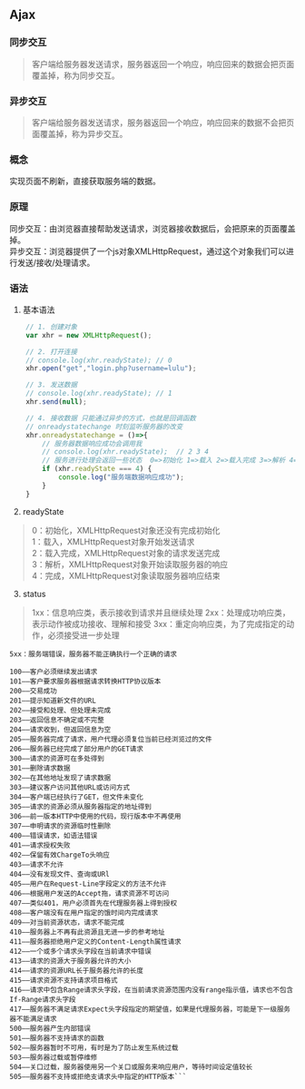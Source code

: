 ## Ajax

### 同步交互
> 客户端给服务器发送请求，服务器返回一个响应，响应回来的数据会把页面覆盖掉，称为同步交互。

### 异步交互
> 客户端给服务器发送请求，服务器返回一个响应，响应回来的数据不会把页面覆盖掉，称为异步交互。

### 概念
实现页面不刷新，直接获取服务端的数据。

### 原理
同步交互：由浏览器直接帮助发送请求，浏览器接收数据后，会把原来的页面覆盖掉。<br>
异步交互：浏览器提供了一个js对象XMLHttpRequest，通过这个对象我们可以进行发送/接收/处理请求。

### 语法
1. 基本语法
```javascript
    // 1. 创建对象
    var xhr = new XMLHttpRequest();

    // 2. 打开连接
    // console.log(xhr.readyState); // 0
    xhr.open("get","login.php?username=lulu");

    // 3. 发送数据
    // console.log(xhr.readyState); // 1
    xhr.send(null);

    // 4. 接收数据 只能通过异步的方式，也就是回调函数
    // onreadystatechange 时刻监听服务器的改变
    xhr.onreadystatechange = ()=>{
        // 服务器数据响应成功会调用我
        // console.log(xhr.readyState);  // 2 3 4
        // 服务进行处理会返回一些状态  0=>初始化 1=>载入 2=>载入完成 3=>解析 4=>完成
        if (xhr.readyState === 4) {
            console.log("服务端数据响应成功");
        }
    }
```
2. readyState
> 0：初始化，XMLHttpRequest对象还没有完成初始化 <br>
1：载入，XMLHttpRequest对象开始发送请求<br>
2：载入完成，XMLHttpRequest对象的请求发送完成<br>
3：解析，XMLHttpRequest对象开始读取服务器的响应<br>
4：完成，XMLHttpRequest对象读取服务器响应结束<br>
3. status
> 1xx：信息响应类，表示接收到请求并且继续处理
> 2xx：处理成功响应类，表示动作被成功接收、理解和接受
3xx：重定向响应类，为了完成指定的动作，必须接受进一步处理
```4xx：客户端错误，客户请求包含语法错误或者是不能正确执行
5xx：服务端错误，服务器不能正确执行一个正确的请求
 
100——客户必须继续发出请求
101——客户要求服务器根据请求转换HTTP协议版本
200——交易成功
201——提示知道新文件的URL
202——接受和处理、但处理未完成
203——返回信息不确定或不完整
204——请求收到，但返回信息为空
205——服务器完成了请求，用户代理必须复位当前已经浏览过的文件
206——服务器已经完成了部分用户的GET请求
300——请求的资源可在多处得到
301——删除请求数据
302——在其他地址发现了请求数据
303——建议客户访问其他URL或访问方式
304——客户端已经执行了GET，但文件未变化
305——请求的资源必须从服务器指定的地址得到
306——前一版本HTTP中使用的代码，现行版本中不再使用
307——申明请求的资源临时性删除
400——错误请求，如语法错误
401——请求授权失败
402——保留有效ChargeTo头响应
403——请求不允许
404——没有发现文件、查询或URl
405——用户在Request-Line字段定义的方法不允许
406——根据用户发送的Accept拖，请求资源不可访问
407——类似401，用户必须首先在代理服务器上得到授权
408——客户端没有在用户指定的饿时间内完成请求
409——对当前资源状态，请求不能完成
410——服务器上不再有此资源且无进一步的参考地址
411——服务器拒绝用户定义的Content-Length属性请求
412——一个或多个请求头字段在当前请求中错误
413——请求的资源大于服务器允许的大小
414——请求的资源URL长于服务器允许的长度
415——请求资源不支持请求项目格式
416——请求中包含Range请求头字段，在当前请求资源范围内没有range指示值，请求也不包含If-Range请求头字段
417——服务器不满足请求Expect头字段指定的期望值，如果是代理服务器，可能是下一级服务器不能满足请求
500——服务器产生内部错误
501——服务器不支持请求的函数
502——服务器暂时不可用，有时是为了防止发生系统过载
503——服务器过载或暂停维修
504——关口过载，服务器使用另一个关口或服务来响应用户，等待时间设定值较长
505——服务器不支持或拒绝支请求头中指定的HTTP版本```
